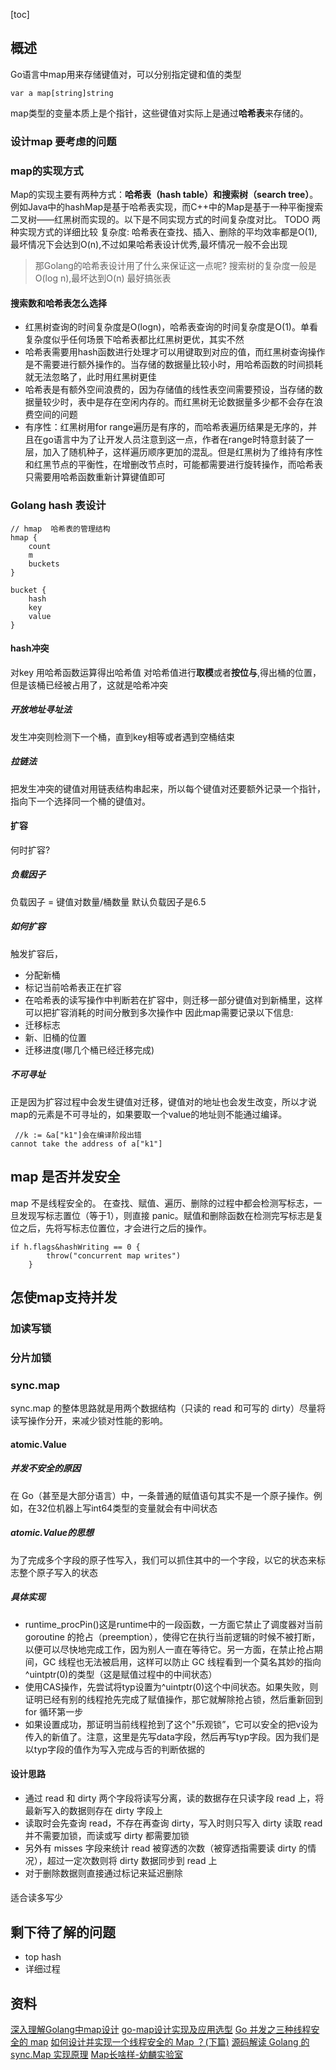[toc]

## 概述
Go语言中map用来存储键值对，可以分别指定键和值的类型
```
var a map[string]string
```
map类型的变量本质上是个指针，这些键值对实际上是通过**哈希表**来存储的。

### 设计map 要考虑的问题

### map的实现方式
Map的实现主要有两种方式：**哈希表（hash table）**和**搜索树（search tree）**。例如Java中的hashMap是基于哈希表实现，而C++中的Map是基于一种平衡搜索二叉树——红黑树而实现的。以下是不同实现方式的时间复杂度对比。
TODO 两种实现方式的详细比较
复杂度:
哈希表在查找、插入、删除的平均效率都是O(1),最坏情况下会达到O(n),不过如果哈希表设计优秀,最坏情况一般不会出现
> 那Golang的哈希表设计用了什么来保证这一点呢?
搜索树的复杂度一般是O(log n),最坏达到O(n)
> 最好搞张表
#### 搜索数和哈希表怎么选择
* 红黑树查询的时间复杂度是O(logn)，哈希表查询的时间复杂度是O(1)。单看复杂度似乎任何场景下哈希表都比红黑树更优，其实不然
* 哈希表需要用hash函数进行处理才可以用键取到对应的值，而红黑树查询操作是不需要进行额外操作的。当存储的数据量比较小时，用哈希函数的时间损耗就无法忽略了，此时用红黑树更佳
* 哈希表是有额外空间浪费的，因为存储值的线性表空间需要预设，当存储的数据量较少时，表中是存在空闲内存的。而红黑树无论数据量多少都不会存在浪费空间的问题
* 有序性：红黑树用for range遍历是有序的，而哈希表遍历结果是无序的，并且在go语言中为了让开发人员注意到这一点，作者在range时特意封装了一层，加入了随机种子，这样遍历顺序更加的混乱。但是红黑树为了维持有序性和红黑节点的平衡性，在增删改节点时，可能都需要进行旋转操作，而哈希表只需要用哈希函数重新计算键值即可

### Golang hash 表设计
```
// hmap  哈希表的管理结构
hmap {
    count
    m 
    buckets 
}
```
```
bucket {
    hash
    key
    value
}
```

#### hash冲突
对key 用哈希函数运算得出哈希值
对哈希值进行**取模**或者**按位与**,得出桶的位置，但是该桶已经被占用了，这就是哈希冲突
##### 开放地址寻址法
发生冲突则检测下一个桶，直到key相等或者遇到空桶结束
##### 拉链法
把发生冲突的键值对用链表结构串起来，所以每个键值对还要额外记录一个指针，指向下一个选择同一个桶的键值对。

#### 扩容
何时扩容?
##### 负载因子
负载因子 = 键值对数量/桶数量
默认负载因子是6.5
##### 如何扩容
触发扩容后，
* 分配新桶
* 标记当前哈希表正在扩容
* 在哈希表的读写操作中判断若在扩容中，则迁移一部分键值对到新桶里，这样可以把扩容消耗的时间分散到多次操作中
因此map需要记录以下信息:
* 迁移标志
* 新、旧桶的位置
* 迁移进度(哪几个桶已经迁移完成)
##### 不可寻址
正是因为扩容过程中会发生键值对迁移，键值对的地址也会发生改变，所以才说map的元素是不可寻址的，如果要取一个value的地址则不能通过编译。
```
 //k := &a["k1"]会在编译阶段出错
cannot take the address of a["k1"]
```

## map 是否并发安全
map 不是线程安全的。
在查找、赋值、遍历、删除的过程中都会检测写标志，一旦发现写标志置位（等于1），则直接 panic。赋值和删除函数在检测完写标志是复位之后，先将写标志位置位，才会进行之后的操作。

```
if h.flags&hashWriting == 0 {
		throw("concurrent map writes")
	}
```
## 怎使map支持并发
### 加读写锁
### 分片加锁
### sync.map
sync.map 的整体思路就是用两个数据结构（只读的 read 和可写的 dirty）尽量将读写操作分开，来减少锁对性能的影响。
#### atomic.Value
##### 并发不安全的原因
在 Go（甚至是大部分语言）中，一条普通的赋值语句其实不是一个原子操作。例如，在32位机器上写int64类型的变量就会有中间状态
##### atomic.Value的思想
为了完成多个字段的原子性写入，我们可以抓住其中的一个字段，以它的状态来标志整个原子写入的状态
##### 具体实现
* runtime_procPin()这是runtime中的一段函数，一方面它禁止了调度器对当前 goroutine 的抢占（preemption），使得它在执行当前逻辑的时候不被打断，以便可以尽快地完成工作，因为别人一直在等待它。另一方面，在禁止抢占期间，GC 线程也无法被启用，这样可以防止 GC 线程看到一个莫名其妙的指向^uintptr(0)的类型（这是赋值过程中的中间状态）
* 使用CAS操作，先尝试将typ设置为^uintptr(0)这个中间状态。如果失败，则证明已经有别的线程抢先完成了赋值操作，那它就解除抢占锁，然后重新回到 for 循环第一步
* 如果设置成功，那证明当前线程抢到了这个"乐观锁”，它可以安全的把v设为传入的新值了。注意，这里是先写data字段，然后再写typ字段。因为我们是以typ字段的值作为写入完成与否的判断依据的

#### 设计思路
* 通过 read 和 dirty 两个字段将读写分离，读的数据存在只读字段 read 上，将最新写入的数据则存在 dirty 字段上
* 读取时会先查询 read，不存在再查询 dirty，写入时则只写入 dirty
读取 read 并不需要加锁，而读或写 dirty 都需要加锁
* 另外有 misses 字段来统计 read 被穿透的次数（被穿透指需要读 dirty 的情况），超过一定次数则将 dirty 数据同步到 read 上
* 对于删除数据则直接通过标记来延迟删除

#### 
适合读多写少

## 剩下待了解的问题
* top hash 
* 详细过程
## 资料
[深入理解Golang中map设计](https://juejin.cn/post/6891261552013967373)
[go-map设计实现及应用选型](https://www.hitzhangjie.pro/blog/2021-06-15-go-map%E8%AE%BE%E8%AE%A1%E5%AE%9E%E7%8E%B0%E5%8F%8A%E5%BA%94%E7%94%A8%E9%80%89%E5%9E%8B/)
[Go 并发之三种线程安全的 map](https://zhuanlan.zhihu.com/p/356739568)
[如何设计并实现一个线程安全的 Map ？(下篇)](https://halfrost.com/go_map_chapter_two/)
[源码解读 Golang 的 sync.Map 实现原理](https://juejin.cn/post/6844904100287496206)
[Map长啥样-幼麟实验室](https://www.bilibili.com/video/BV1Sp4y1U7dJ?spm_id_from=333.999.0.0)